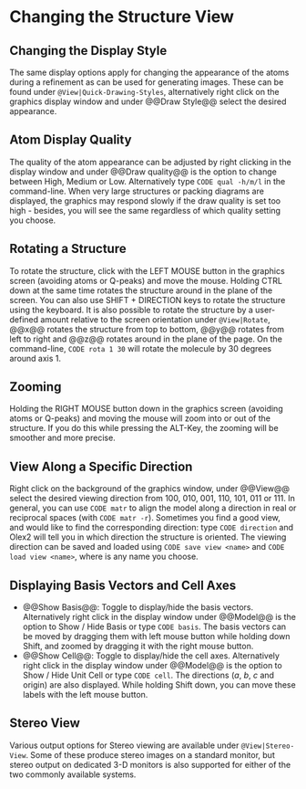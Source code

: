 # Changing the Structure View

## Changing the Display Style
The same display options apply for changing the appearance of the atoms during a refinement as can be used for generating images. These can be found under `@View|Quick-Drawing-Styles`, alternatively right click on the graphics display window and under @@Draw Style@@ select the desired appearance.

## Atom Display Quality
The quality of the atom appearance can be adjusted by right clicking in the display window and under @@Draw quality@@ is the option to change between High, Medium or Low. Alternatively type `CODE qual -h/m/l` in the command-line. When very large structures or packing diagrams are displayed, the graphics may respond slowly if the draw quality is set too high - besides, you will see the same regardless of which quality setting you choose.

## Rotating a Structure
To rotate the structure, click with the LEFT MOUSE button in the graphics screen (avoiding atoms or Q-peaks) and move the mouse. Holding CTRL down at the same time rotates the structure around in the plane of the screen. You can also use SHIFT + DIRECTION keys to rotate the structure using the keyboard.
It is also possible to rotate the structure by a user-defined amount relative to the screen orientation under `@View|Rotate`, @@x@@ rotates the structure from top to bottom, @@y@@ rotates from left to right and @@z@@ rotates around in the plane of the page. On the command-line, `CODE rota 1 30` will rotate the molecule by 30 degrees around axis 1.

## Zooming
Holding the RIGHT MOUSE button down in the graphics screen (avoiding atoms or Q-peaks) and moving the mouse will zoom into or out of the structure. If you do this while pressing the ALT-Key, the zooming will be smoother and more precise.

## View Along a Specific Direction
Right click on the background of the graphics window, under @@View@@ select the desired viewing direction from 100, 010, 001, 110, 101, 011 or 111.
In general, you can use `CODE matr` to align the model along a direction in real or reciprocal spaces (with `CODE matr -r`). Sometimes you find a good view, and would like to find the corresponding direction: type `CODE direction` and Olex2 will tell you in which direction the structure is oriented.
The viewing direction can be saved and loaded using `CODE save view <name>` and `CODE load view <name>`, where <name> is any name you choose.

## Displaying Basis Vectors and Cell Axes

- @@Show Basis@@: Toggle to display/hide the basis vectors. Alternatively right click in the display window under @@Model@@ is the option to Show / Hide Basis or type `CODE basis`. The basis vectors can be moved by dragging them with left mouse button while holding down Shift, and zoomed by dragging it with the right mouse button.
- @@Show Cell@@: Toggle to display/hide the cell axes. Alternatively right click in the display window under @@Model@@ is the option to Show / Hide Unit Cell or type `CODE cell`. The directions (*a*, *b*, *c* and origin) are also displayed. While holding Shift down, you can move these labels with the left mouse button.

## Stereo View
Various output options for Stereo viewing are available under `@View|Stereo-View`. Some of these produce stereo images on a standard monitor, but stereo output on dedicated 3-D monitors is also supported for either of the two commonly available systems.

